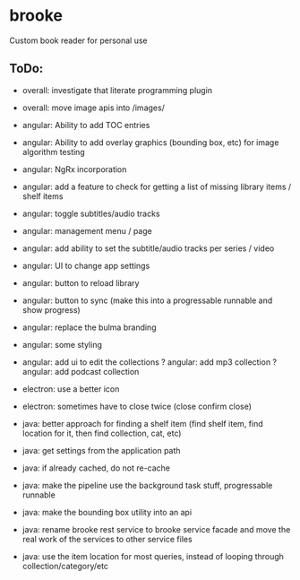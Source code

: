 # brooke
Custom book reader for personal use


ToDo:
----------------
- overall: investigate that literate programming plugin
- overall: move image apis into /images/

- angular: Ability to add TOC entries
- angular: Ability to add overlay graphics (bounding box, etc) for image algorithm testing
- angular: NgRx incorporation
- angular: add a feature to check for getting a list of missing library items / shelf items
- angular: toggle subtitles/audio tracks
- angular: management menu / page
- angular: add ability to set the subtitle/audio tracks per series / video
- angular: UI to change app settings
- angular: button to reload library
- angular: button to sync (make this into a progressable runnable and show progress)
- angular: replace the bulma branding
- angular: some styling
- angular: add ui to edit the collections
? angular: add mp3 collection
? angular: add podcast collection

- electron: use a better icon
- electron: sometimes have to close twice (close confirm close)

- java: better approach for finding a shelf item (find shelf item, find location for it, then find collection, cat, etc)
- java: get settings from the application path
- java: if already cached, do not re-cache
- java: make the pipeline use the background task stuff, progressable runnable
- java: make the bounding box utility into an api
- java: rename brooke rest service to brooke service facade and move the real work of the services to other service files
- java: use the item location for most queries, instead of looping through collection/category/etc